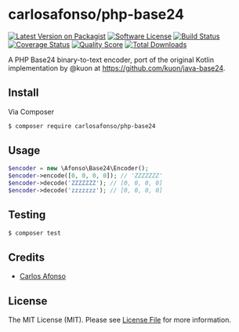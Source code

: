 # carlosafonso/php-base24

[![Latest Version on Packagist][ico-version]][link-packagist]
[![Software License][ico-license]](LICENSE.md)
[![Build Status][ico-travis]][link-travis]
[![Coverage Status][ico-scrutinizer]][link-scrutinizer]
[![Quality Score][ico-code-quality]][link-code-quality]
[![Total Downloads][ico-downloads]][link-downloads]

A PHP Base24 binary-to-text encoder, port of the original Kotlin implementation by @kuon at https://github.com/kuon/java-base24.

## Install

Via Composer

``` bash
$ composer require carlosafonso/php-base24
```

## Usage

``` php
$encoder = new \Afonso\Base24\Encoder();
$encoder->encode([0, 0, 0, 0]); // 'ZZZZZZZ'
$encoder->decode('ZZZZZZZ'); // [0, 0, 0, 0]
$encoder->decode('zzzzzzz'); // [0, 0, 0, 0]
```

## Testing

``` bash
$ composer test
```

## Credits

- [Carlos Afonso][link-author]

## License

The MIT License (MIT). Please see [License File](LICENSE.md) for more information.

[ico-version]: https://img.shields.io/packagist/v/carlosafonso/php-base24.svg?style=flat-square
[ico-license]: https://img.shields.io/badge/license-MIT-brightgreen.svg?style=flat-square
[ico-travis]: https://img.shields.io/travis/carlosafonso/php-base24/master.svg?style=flat-square
[ico-scrutinizer]: https://img.shields.io/scrutinizer/coverage/g/carlosafonso/php-base24.svg?style=flat-square
[ico-code-quality]: https://img.shields.io/scrutinizer/g/carlosafonso/php-base24.svg?style=flat-square
[ico-downloads]: https://img.shields.io/packagist/dt/carlosafonso/php-base24.svg?style=flat-square

[link-packagist]: https://packagist.org/packages/carlosafonso/php-base24
[link-travis]: https://travis-ci.org/carlosafonso/php-base24
[link-scrutinizer]: https://scrutinizer-ci.com/g/carlosafonso/php-base24/code-structure
[link-code-quality]: https://scrutinizer-ci.com/g/carlosafonso/php-base24
[link-downloads]: https://packagist.org/packages/carlosafonso/php-base24
[link-author]: https://github.com/carlosafonso
